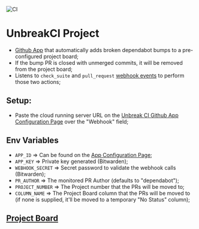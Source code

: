 ![CI](https://github.com/nearform/bench-template/actions/workflows/ci.yml/badge.svg?event=push)

# UnbreakCI Project

- [Github App](https://github.com/organizations/nearform/settings/apps/unbreak-ci) that automatically adds broken dependabot bumps to a pre-configured project board;
- If the bump PR is closed with unmerged commits, it will be removed from the project board;
- Listens to `check_suite` and `pull_request` [webhook events](https://docs.github.com/en/developers/webhooks-and-events/webhooks/webhook-events-and-payloads) to perform those two actions;

## Setup:

- Paste the cloud running server URL on the [Unbreak CI Github App Configuration Page](https://github.com/organizations/nearform/settings/apps/unbreak-ci) over the "Webhook" field;

## Env Variables

- `APP_ID` => Can be found on the [App Configuration Page](https://github.com/organizations/nearform/settings/apps/unbreak-ci);
- `APP_KEY` => Private key generated (Bitwarden);
- `WEBHOOK_SECRET` => Secret password to validate the webhook calls (Bitwarden);
- `PR_AUTHOR` => The monitored PR Author (defaults to "dependabot");
- `PROJECT_NUMBER` => The Project number that the PRs will be moved to;
- `COLUMN_NAME` => The Project Board column that the PRs will be moved to (if none is supplied, it'll be moved to a temporary "No Status" column);

## [Project Board](https://github.com/orgs/nearform/projects/16/views/1)

